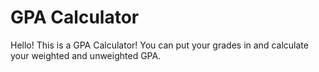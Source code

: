 # GPA Calculator
Hello! This is a GPA Calculator! You can put your grades in and calculate your weighted and unweighted GPA.
